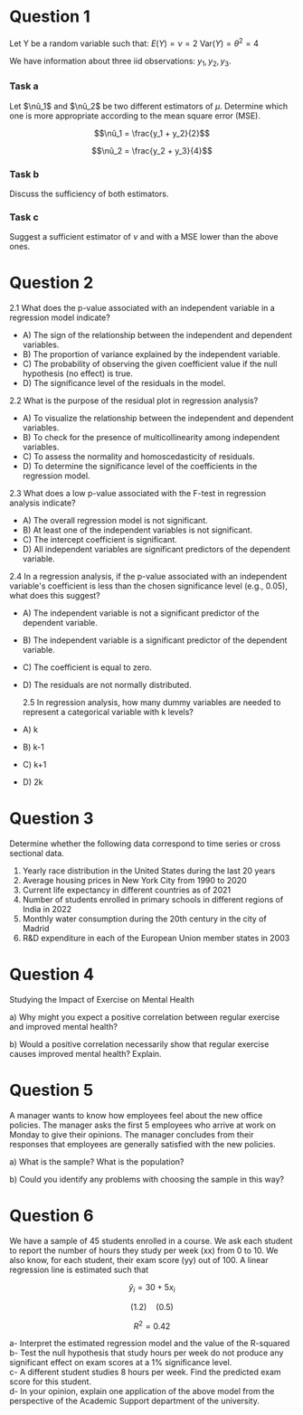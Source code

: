 # Question 1

Let  Y  be a random variable such that:
$E(Y) = \nu = 2$
$\text{Var}(Y) = \theta^2 = 4$

We have information about three iid observations: $y_1, y_2, y_3$.

### Task a
Let $\nû_1$ and $\nû_2$ be two different estimators of $\mu$. Determine which one is more appropriate according to the mean square error (MSE).

$$\nû_1 = \frac{y_1 + y_2}{2}$$

$$\nû_2 = \frac{y_2 + y_3}{4}$$

### Task b
Discuss the sufficiency of both estimators.

### Task c
Suggest a sufficient estimator of $\nu$ and with a MSE lower than the above ones.


# Question 2

2.1 What does the p-value associated with an independent variable in a regression model indicate?
- A) The sign of the relationship between the independent and dependent variables.
- B) The proportion of variance explained by the independent variable.
- C) The probability of observing the given coefficient value if the null hypothesis (no effect) is true.
- D) The significance level of the residuals in the model.

2.2 What is the purpose of the residual plot in regression analysis?
- A) To visualize the relationship between the independent and dependent variables.
- B) To check for the presence of multicollinearity among independent variables.
- C) To assess the normality and homoscedasticity of residuals.
- D) To determine the significance level of the coefficients in the regression model.

  
2.3 What does a low p-value associated with the F-test in regression analysis indicate?
- A) The overall regression model is not significant.
- B) At least one of the independent variables is not significant.
- C) The intercept coefficient is significant.
- D) All independent variables are significant predictors of the dependent variable.

2.4 In a regression analysis, if the p-value associated with an independent variable's coefficient is less than the chosen significance level (e.g., 0.05), what does this suggest?
- A) The independent variable is not a significant predictor of the dependent variable.
- B) The independent variable is a significant predictor of the dependent variable.
- C) The coefficient is equal to zero.
- D) The residuals are not normally distributed.

  2.5 In regression analysis, how many dummy variables are needed to represent a categorical variable with k levels?

- A) k
- B) k-1
- C) k+1
- D) 2k


# Question 3

Determine whether the following data correspond to time series or cross sectional data.

1. Yearly race distribution in the United States during the last 20 years
2. Average housing prices in New York City from 1990 to 2020
3. Current life expectancy in different countries as of 2021
4. Number of students enrolled in primary schools in different regions of India in 2022
5. Monthly water consumption during the 20th century in the city of Madrid
6. R&D expenditure in each of the European Union member states in 2003

# Question 4

Studying the Impact of Exercise on Mental Health

a) Why might you expect a positive correlation between regular exercise and improved mental health?

b) Would a positive correlation necessarily show that regular exercise causes improved mental health? Explain.

# Question 5

A manager wants to know how employees feel about the new office policies. The manager asks the first 5 employees who arrive at work on Monday to give their opinions. The manager concludes from their responses that employees are generally satisfied with the new policies.

a) What is the sample? What is the population?

b) Could you identify any problems with choosing the sample in this way?

# Question 6

We have a sample of 45 students enrolled in a course. We ask each student to report the number of hours they study per week (xx) from 0 to 10. We also know, for each student, their exam score (yy) out of 100. A linear regression line is estimated such that

$$\hat{y}_i = 30 + 5x_i$$

$$(1.2) \quad (0.5)$$

$$R^2 = 0.42$$

a- Interpret the estimated regression model and the value of the R-squared  
b- Test the null hypothesis that study hours per week do not produce any significant effect on exam scores at a 1% significance level.  
c- A different student studies 8 hours per week. Find the predicted exam score for this student.  
d- In your opinion, explain one application of the above model from the perspective of the Academic Support department of the university.



